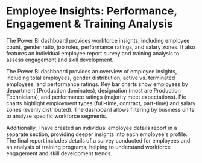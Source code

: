 # Employee Insights: Performance, Engagement & Training Analysis
The Power BI dashboard provides workforce insights, including employee count, gender ratio, job roles, performance ratings, and salary zones. It also features an individual employee report survey and training analysis to assess engagement and skill development.


The Power BI dashboard provides an overview of employee insights, including total employees, gender distribution, active vs. terminated employees, and performance ratings. Key bar charts show employees by department (Production dominates), designation (most are Production Technicians), and performance ratings (majority meet expectations). Pie charts highlight employment types (full-time, contract, part-time) and salary zones (evenly distributed). The dashboard allows filtering by business units to analyze specific workforce segments.

Additionally, I have created an individual employee details report in a separate section, providing deeper insights into each employee's profile. The final report includes details of a survey conducted for employees and an analysis of training programs, helping to understand workforce engagement and skill development trends.







